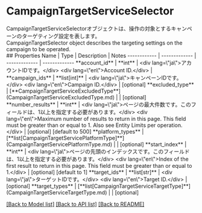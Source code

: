 # CampaignTargetServiceSelector

<div lang=\"ja\">CampaignTargetServiceSelectorオブジェクトは、操作の対象とするキャンペーンのターゲティング設定を表します。</div> <div lang=\"en\">CampaignTargetSelector object describes the targeting settings on the campaign to be operated.</div> 
## Properties
Name | Type | Description | Notes
------------ | ------------- | ------------- | -------------
**account_id** | **int** | &lt;div lang&#x3D;\&quot;ja\&quot;&gt;アカウントIDです。&lt;/div&gt; &lt;div lang&#x3D;\&quot;en\&quot;&gt;Account ID.&lt;/div&gt;  | 
**campaign_ids** | **list[int]** | &lt;div lang&#x3D;\&quot;ja\&quot;&gt;キャンペーンIDです。&lt;/div&gt; &lt;div lang&#x3D;\&quot;en\&quot;&gt;Campaign ID.&lt;/div&gt;  | [optional] 
**excluded_type** | [**CampaignTargetServiceExcludedType**](CampaignTargetServiceExcludedType.md) |  | [optional] 
**number_results** | **int** | &lt;div lang&#x3D;\&quot;ja\&quot;&gt;ページの最大件数です。このフィールドは、1以上を指定する必要があります。&lt;/div&gt; &lt;div lang&#x3D;\&quot;en\&quot;&gt;Maximum number of results to return in this page. This field must be greater than or equal to 1. Also see Entity Limits per operation.&lt;/div&gt;  | [optional] [default to 500]
**platform_types** | [**list[CampaignTargetServicePlatformType]**](CampaignTargetServicePlatformType.md) |  | [optional] 
**start_index** | **int** | &lt;div lang&#x3D;\&quot;ja\&quot;&gt;ページの先頭のインデックスです。このフィールドは、1以上を指定する必要があります。&lt;/div&gt; &lt;div lang&#x3D;\&quot;en\&quot;&gt;Index of the first result to return in this page. This field must be greater than or equal to 1.&lt;/div&gt;  | [optional] [default to 1]
**target_ids** | **list[str]** | &lt;div lang&#x3D;\&quot;ja\&quot;&gt;ターゲットIDです。&lt;/div&gt; &lt;div lang&#x3D;\&quot;en\&quot;&gt;Target ID.&lt;/div&gt;  | [optional] 
**target_types** | [**list[CampaignTargetServiceTargetType]**](CampaignTargetServiceTargetType.md) |  | [optional] 

[[Back to Model list]](../README.md#documentation-for-models) [[Back to API list]](../README.md#documentation-for-api-endpoints) [[Back to README]](../README.md)


